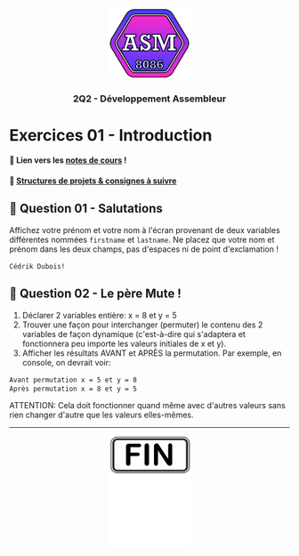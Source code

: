 <p align="Center"><img src="../includes/logo.png" alt="drawing" width="150"/></p>
<h3 align="Center">2Q2 - Développement Assembleur</h3>

# Exercices 01 - Introduction
#### 📝 Lien vers les [notes de cours](https://slides.com/hkoncept/2q2-01/fullscreen?token=njXZpxb5) !

#### 📁 [Structures de projets & consignes à suivre](../includes/rules.md)

## 🫡 Question 01 - Salutations

Affichez votre prénom et votre nom à l'écran provenant de deux variables différentes nommées `firstname` et `lastname`. Ne placez que votre nom et prénom dans les deux champs, pas d'espaces ni de point d'exclamation !

```plaintext
Cédrik Dubois!
```

## 🔁 Question 02 - Le père Mute !

1. Déclarer 2 variables entière: x = 8 et y = 5
2. Trouver une façon pour interchanger (permuter) le contenu des 2 variables de façon dynamique (c'est-à-dire qui s'adaptera et fonctionnera peu importe les valeurs initiales de x et y).
3. Afficher les résultats AVANT et APRÈS la permutation. Par exemple, en console, on devrait voir:

```
Avant permutation x = 5 et y = 8
Après permutation x = 8 et y = 5
```

ATTENTION: Cela doit fonctionner quand même avec d'autres valeurs sans rien changer d'autre que les valeurs elles-mêmes.

<hr><p align="Center"><img src="./images/end.png" alt="drawing" width="150"/></p>
